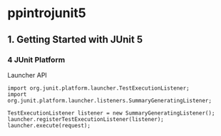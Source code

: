 # ppintrojunit5

## 1. Getting Started with JUnit 5
### 4 JUnit Platform
Launcher API
```
import org.junit.platform.launcher.TestExecutionListener;
import org.junit.platform.launcher.listeners.SummaryGeneratingListener;

TestExecutionListener listener = new SummaryGeneratingListener();
launcher.registerTestExecutionListener(listener);
launcher.execute(request);
```
